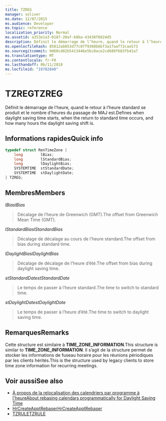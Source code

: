 ```yaml
---
title: TZREG
manager: soliver
ms.date: 12/07/2015
ms.audience: Developer
ms.topic: reference
localization_priority: Normal
ms.assetid: a353e1a3-0187-20af-b9ba-43438f6024d5
description: Définit le démarrage de l’heure, quand le retour à l’heure standard se produit et le nombre d’heures du passage de MAJ est.
ms.openlocfilehash: 85812ab053d77c07f9360b6bf3a1faaf72cae573
ms.sourcegitcommit: 9d60cd82b5413446e5bc8ace2cd689f683fb41a7
ms.translationtype: MT
ms.contentlocale: fr-FR
ms.lasthandoff: 06/11/2018
ms.locfileid: "19782840"
---
```

# <a name="tzreg"></a><span data-ttu-id="59d38-103">TZREG</span><span class="sxs-lookup"><span data-stu-id="59d38-103">TZREG</span></span>

<span data-ttu-id="59d38-104">Définit le démarrage de l’heure, quand le retour à l’heure standard se produit et le nombre d’heures du passage de MAJ est.</span><span class="sxs-lookup"><span data-stu-id="59d38-104">Defines when daylight saving time starts, when the return to standard time occurs, and how many hours the daylight saving shift is.</span></span>
  
## <a name="quick-info"></a><span data-ttu-id="59d38-105">Informations rapides</span><span class="sxs-lookup"><span data-stu-id="59d38-105">Quick info</span></span>

```cpp
typedef struct RenTimeZone { 
    long        lBias;  
    long        lStandardBias; 
    long        lDaylightBias; 
    SYSTEMTIME  stStandardDate; 
    SYSTEMTIME  stDaylightDate; 
} TZREG; 

```

## <a name="members"></a><span data-ttu-id="59d38-106">Membres</span><span class="sxs-lookup"><span data-stu-id="59d38-106">Members</span></span>

<span data-ttu-id="59d38-107">_lBias_</span><span class="sxs-lookup"><span data-stu-id="59d38-107">_lBias_</span></span>
  
> <span data-ttu-id="59d38-108">Décalage de l’heure de Greenwich (GMT).</span><span class="sxs-lookup"><span data-stu-id="59d38-108">The offset from Greenwich Mean Time (GMT).</span></span>
    
<span data-ttu-id="59d38-109">_lStandardBias_</span><span class="sxs-lookup"><span data-stu-id="59d38-109">_lStandardBias_</span></span>
  
> <span data-ttu-id="59d38-110">Décalage de décalage au cours de l’heure standard.</span><span class="sxs-lookup"><span data-stu-id="59d38-110">The offset from bias during standard time.</span></span>
    
<span data-ttu-id="59d38-111">_lDaylightBias_</span><span class="sxs-lookup"><span data-stu-id="59d38-111">_lDaylightBias_</span></span>
  
> <span data-ttu-id="59d38-112">Décalage de décalage de l’heure d’été.</span><span class="sxs-lookup"><span data-stu-id="59d38-112">The offset from bias during daylight saving time.</span></span>
    
<span data-ttu-id="59d38-113">_stStandardDate_</span><span class="sxs-lookup"><span data-stu-id="59d38-113">_stStandardDate_</span></span>
  
> <span data-ttu-id="59d38-114">Le temps de passer à l’heure standard.</span><span class="sxs-lookup"><span data-stu-id="59d38-114">The time to switch to standard time.</span></span>
    
<span data-ttu-id="59d38-115">_stDaylightDate_</span><span class="sxs-lookup"><span data-stu-id="59d38-115">_stDaylightDate_</span></span>
  
> <span data-ttu-id="59d38-116">Le temps de passer à l’heure d’été.</span><span class="sxs-lookup"><span data-stu-id="59d38-116">The time to switch to daylight saving time.</span></span>
    
## <a name="remarks"></a><span data-ttu-id="59d38-117">Remarques</span><span class="sxs-lookup"><span data-stu-id="59d38-117">Remarks</span></span>

<span data-ttu-id="59d38-118">Cette structure est similaire à **TIME_ZONE_INFORMATION**.</span><span class="sxs-lookup"><span data-stu-id="59d38-118">This structure is similar to **TIME_ZONE_INFORMATION**.</span></span> <span data-ttu-id="59d38-119">Il s’agit de la structure permet de stocker les informations de fuseau horaire pour les réunions périodiques par les clients hérités.</span><span class="sxs-lookup"><span data-stu-id="59d38-119">This is the structure used by legacy clients to store time zone information for recurring meetings.</span></span>
  
## <a name="see-also"></a><span data-ttu-id="59d38-120">Voir aussi</span><span class="sxs-lookup"><span data-stu-id="59d38-120">See also</span></span>

- [<span data-ttu-id="59d38-121">À propos de la relocalisation des calendriers par programme à l'heure</span><span class="sxs-lookup"><span data-stu-id="59d38-121">About rebasing calendars programmatically for Daylight Saving Time</span></span>](about-rebasing-calendars-programmatically-for-daylight-saving-time.md)  
- [<span data-ttu-id="59d38-122">HrCreateApptRebaser</span><span class="sxs-lookup"><span data-stu-id="59d38-122">HrCreateApptRebaser</span></span>](hrcreateapptrebaser.md)  
- [<span data-ttu-id="59d38-123">TZRULE</span><span class="sxs-lookup"><span data-stu-id="59d38-123">TZRULE</span></span>](tzrule.md)

